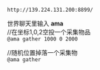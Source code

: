 ﻿`http://139.224.131.200:8899/`

世界聊天里输入 
**ama**  
//在坐标1,0,2空投一个采集物品  
`@ama gather 1000 0 2000`

//随机位置掉落一个采集物  
`@ama gather`